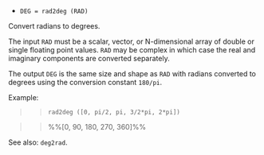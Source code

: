* `DEG = rad2deg (RAD)`

Convert radians to degrees.

The input `RAD` must be a scalar, vector, or N-dimensional array of
double or single floating point values. `RAD` may be complex in
which case the real and imaginary components are converted
separately.

The output `DEG` is the same size and shape as `RAD` with radians
converted to degrees using the conversion constant `180/pi`.

Example:

>> `rad2deg ([0, pi/2, pi, 3/2*pi, 2*pi])`

>> %%[0, 90, 180, 270, 360]%%

See also: `deg2rad`.
